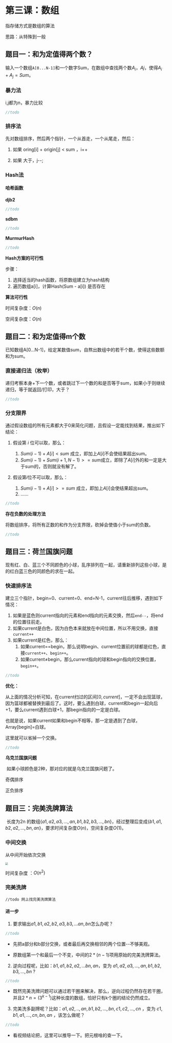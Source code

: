 # 第三课：数组

指存储方式是数组的算法



思路：从特殊到一般

## 题目一：和为定值得两个数？

​	输入一个数组`A[0...N-1]`和一个数字Sum，在数组中查找两个数$A_i，Aj$，使得$A_i+A_j=Sum$。

### 暴力法

i,j都为n，暴力比较

```java
//todo
```



### 排序法

先对数组排序，然后两个指针，一个从首走，一个从尾走，然后：

1. 如果 oring[i] + origin[j] < sum ，i++

2. 如果 大于，j--;



### Hash法



#### **哈希函数**

**djb2**

```java
//todo
```



**sdbm**

```java
//todo
```



**MurmurHash**

```java
//todo
```



**Hash方案的可行性**

步骤：

1. 选择适当的hash函数，将原数组建立为hash结构
2.  遍历数组a[i]，计算Hash(Sum - a[i]) 是否存在

**算法可行性**

时间复杂度：$O(n)$

空间复杂度：$O(n)$



## 题目二：和为定值得m个数

​	已知数组A[0...N-1]，给定某数值sum，自熬出数组中的若干个数，使得这些数额和为sum。



### 直接递归法（枚举）

递归考察本身+下一个数，或者跳过下一个数的和是否等于sum，如果小于则继续递归，等于就返回/打印，大于？

```java
//todo
```





### 分支限界

通过假设数组的所有元素都大于0来简化问题，且假设一定能找到结果，推出如下结论：

1. 假设第 $i$ 位可以取，那么：

   1.  $Sum(i-1)+A[i] < sum$ 成立，即加上$A[i]$不会使结果超出sum。
   2. $Sum(i-1) + Sum(i+1,N-1) >= sum$成立，即除了$A[i]$外的和一定是大于sum的，否则就没有解了。

2. 假设第$i$位不可以取，那么：

   1.  $Sum(i-1)+A[i] >= sum$ 成立，即加上$A[i]$会使结果超出sum。
   2. ……

   

```java
//todo
```



**存在负数的处理方法**

将数组排序，将所有正数的和作为分支界限，砍掉会使值小于sum的负数。

```java
//todo
```





## 题目三：荷兰国旗问题

​	现有红、白、蓝三个不同颜色的小球，乱序排列在一起，请重新排列这些小球，是的红白蓝三色的同颜色的求在一起。

 

### 快速排序法

建立三个指针，begin=0、current=0、end=N-1，current往后推移，遇到如下情况：

1. 如果是蓝色则current指向的元素和end指向的元素交换，然后`end--`，将end的位置往前走。
2. 如果current是白色，因为白色本来就放在中间位置，所以不用交换，直接`current++`
3. 如果current是红色，那么：
   1. 如果current==begin，那么说明begin、current位置前的球都是红色，直接`current++`、`begin++`。
   2. 如果current≠begin，那么current指向的球和begin指向的交换位置，`begin++`。



```java
//todo
```





**优化：**

从上面的情况分析可知，在current扫过的区间$[0,current]$，一定不会出现篮球，因为篮球都被替换到最后了。这时，要么遇到白球，current和begin一起向后+1，要么current遇到白球+1，那begin指向的一定是白球。

也就是说，如果current如果和begin不相等，那一定是遇到了白球，Array[begin]=白球。

这里就可以省掉一个交换。



```java
//todo
```





**乌克兰国旗问题**

​	如果小球颜色是2种，那对应的就是乌克兰国旗问题了。

奇偶排序

正负排序





## 题目三：完美洗牌算法

​	长度为2n 的数组$\{a1,a2,a3,...,an,b1,b2,b3,...,bn\}$，经过整理后变成$\{ b1,a1,b2,a2,...,bn,an\}$，要求时间复杂度$O(n)$，空间复杂度$O(1)$。





### 中间交换

从中间开始依次交换

<img src="img/数组/middle_exchange.png" style="zoom:50%;" />

时间复杂度 ：$O (n^2)$

### 完美洗牌



```
//todo 网上找完美洗牌算法

```



#### 进一步

1. 要求输出$a1,b1,a2,b2,a3,b3,...an,bn$怎么办呢？



```java
//todo
```



* 先把a部分和b部分交换，或者最后再交换相邻的两个位置--不够美观。

* 原数组第一个和最后一个不变，中间的$2*(n-1)$项用原始的完美洗牌算法。



2. 逆向过程呢，比如：$b1,a1,b2,a2,...bn,an$，变为 $a1,a2,a3,...,an,b1,b2,b3,...,bn$ ?

```java
//todo	
```

* 既然完美洗牌问题可以通过若干圈来解决，那么，逆向过程仍然存在若干圈，并且$2*n=(3^{k-1})$这种长度的数组，恰好只有k个圈的结论仍然成立。



3. 完美洗多副牌呢？比如：$a1,a2,..,an,b1,b2,...,bn,c1,c2,...,cn$ ，变为 $c1,b1,a1,...,cn,bn,an$ ，该怎么做呢？

```java
//todo
```

* 看视频结论把，这里可以推导一下。把元根啥的查一下。

















